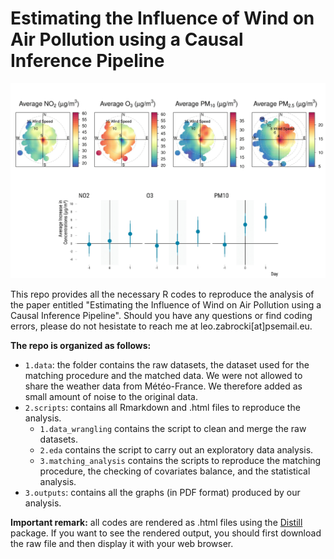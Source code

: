 # Estimating the Influence of Wind on Air Pollution using a Causal Inference Pipeline

![cover](./3.outputs/graphical_abstract.jpg)

This repo provides all the necessary R codes to reproduce the analysis of the paper entitled "Estimating the Influence of Wind on Air Pollution using a Causal Inference Pipeline". Should you have any questions or find coding errors, please do not hesistate to reach me at leo.zabrocki[at]psemail.eu.

**The repo is organized as follows:**

* `1.data`: the folder contains the raw datasets, the dataset used for the matching procedure and the matched data. We were not allowed to share the weather data from Météo-France. We therefore added as small amount of noise to the original data. 
* `2.scripts`: contains all Rmarkdown and .html files to reproduce the analysis.
    * `1.data_wrangling` contains the script to clean and merge the raw datasets.
    * `2.eda` contains the script to carry out an exploratory data analysis.
    * `3.matching_analysis` contains the scripts to reproduce the matching procedure, the checking of covariates balance, and the statistical analysis.
* `3.outputs`: contains all the graphs (in PDF format) produced by our analysis.

**Important remark:** all codes are rendered as .html files using the [Distill](https://rstudio.github.io/distill/) package. If you want to see the rendered output, you should first download the raw file and then display it with your web browser.

